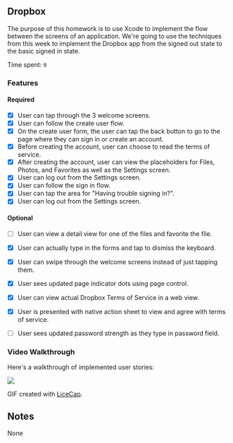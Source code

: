 
## Dropbox

The purpose of this homework is to use Xcode to implement the flow between the screens of an application. We're going to use the techniques from this week to implement the Dropbox app from the signed out state to the basic signed in state.

Time spent: `9`

### Features

#### Required

- [x] User can tap through the 3 welcome screens.
- [x] User can follow the create user flow.
- [x] On the create user form, the user can tap the back button to go to the page where they can sign in or create an account.
- [x] Before creating the account, user can choose to read the terms of service.
- [x] After creating the account, user can view the placeholders for Files, Photos, and Favorites as well as the Settings screen.
- [x] User can log out from the Settings screen.
- [x] User can follow the sign in flow.
- [x] User can tap the area for "Having trouble signing in?".
- [x] User can log out from the Settings screen.

#### Optional

- [ ] User can view a detail view for one of the files and favorite the file.
- [x] User can actually type in the forms and tap to dismiss the keyboard.
- [x] User can swipe through the welcome screens instead of just tapping them.
- [x] User sees updated page indicator dots using page control.
- [x] User can view actual Dropbox Terms of Service in a web view.
- [x] User is presented with native action sheet to view and agree with terms of service.
- [ ] User sees updated password strength as they type in password field.


### Video Walkthrough 

Here's a walkthrough of implemented user stories:

<img src='http://i.imgur.com/fjM4jTI.gifv'/>

GIF created with [LiceCap](http://www.cockos.com/licecap/).

## Notes

None
